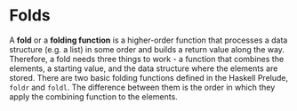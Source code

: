 # Folds

A **fold** or a **folding function** is a higher-order function that processes a data structure \(e.g. a list\) in some order and builds a return value along the way. Therefore, a fold needs three things to work - a function that combines the elements, a starting value, and the data structure where the elements are stored. There are two basic folding functions defined in the Haskell Prelude, `foldr` and `foldl`. The difference between them is the order in which they apply the combining function to the elements.



